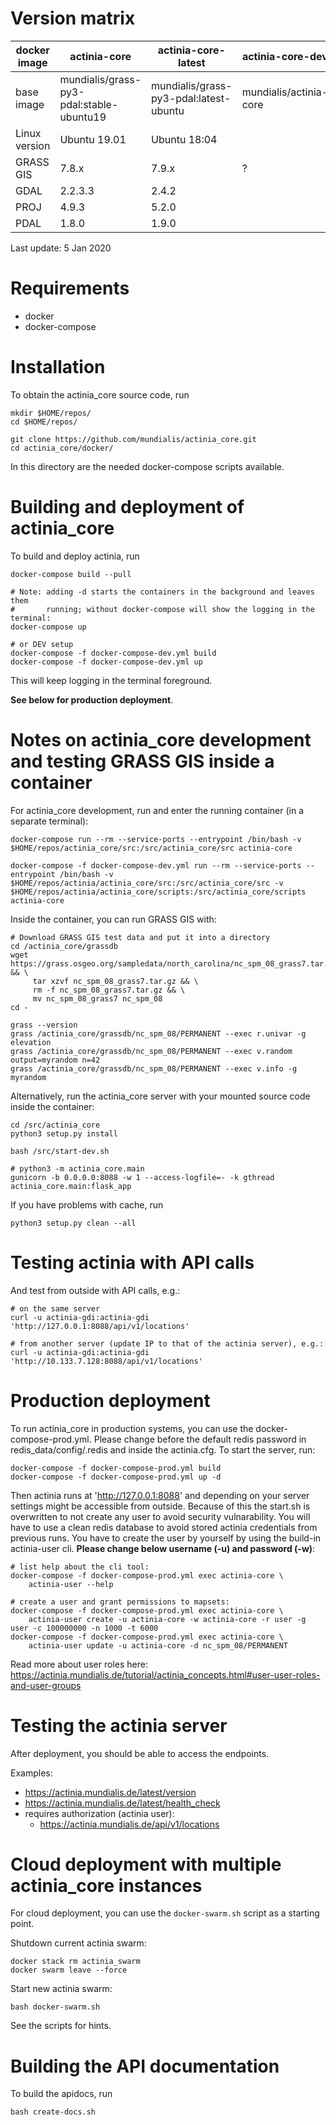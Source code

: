 # Version matrix

| docker image  | actinia-core                             | actinia-core-latest                    | actinia-core-dev       | actinia-core-prod           |
|---------------|------------------------------------------|----------------------------------------|------------------------|-----------------------------|
| base image    | mundialis/grass-py3-pdal:stable-ubuntu19 | mundialis/grass-py3-pdal:latest-ubuntu | mundialis/actinia-core | mundialis/actinia-core:0.99 |
| Linux version | Ubuntu 19.01                             | Ubuntu 18:04                           |                        |                             |
| GRASS GIS     | 7.8.x                                    | 7.9.x                                  | ?                      | ?                           |
| GDAL          | 2.2.3.3                                  | 2.4.2                                  |                        |                             |
| PROJ          | 4.9.3                                    | 5.2.0                                  |                        |                             |
| PDAL          | 1.8.0                                    | 1.9.0                                  |                        |                             |

Last update: 5 Jan 2020
 

# Requirements

 * docker
 * docker-compose

# Installation

To obtain the actinia_core source code, run

```
mkdir $HOME/repos/
cd $HOME/repos/

git clone https://github.com/mundialis/actinia_core.git
cd actinia_core/docker/
```

In this directory are the needed docker-compose scripts available.

# Building and deployment of actinia_core

To build and deploy actinia, run

```
docker-compose build --pull

# Note: adding -d starts the containers in the background and leaves them
#       running; without docker-compose will show the logging in the terminal:
docker-compose up

# or DEV setup
docker-compose -f docker-compose-dev.yml build
docker-compose -f docker-compose-dev.yml up
```

This will keep logging in the terminal foreground.

__See below for production deployment__.

# Notes on actinia_core development and testing GRASS GIS inside a container

For actinia_core development, run and enter the running container (in a separate terminal):
```
docker-compose run --rm --service-ports --entrypoint /bin/bash -v $HOME/repos/actinia_core/src:/src/actinia_core/src actinia-core

docker-compose -f docker-compose-dev.yml run --rm --service-ports --entrypoint /bin/bash -v $HOME/repos/actinia/actinia_core/src:/src/actinia_core/src -v $HOME/repos/actinia/actinia_core/scripts:/src/actinia_core/scripts actinia-core
```

Inside the container, you can run GRASS GIS with:
```
# Download GRASS GIS test data and put it into a directory
cd /actinia_core/grassdb
wget https://grass.osgeo.org/sampledata/north_carolina/nc_spm_08_grass7.tar.gz && \
     tar xzvf nc_spm_08_grass7.tar.gz && \
     rm -f nc_spm_08_grass7.tar.gz && \
     mv nc_spm_08_grass7 nc_spm_08
cd -

grass --version
grass /actinia_core/grassdb/nc_spm_08/PERMANENT --exec r.univar -g elevation
grass /actinia_core/grassdb/nc_spm_08/PERMANENT --exec v.random output=myrandom n=42
grass /actinia_core/grassdb/nc_spm_08/PERMANENT --exec v.info -g myrandom
```

Alternatively, run the actinia_core server with your mounted source code inside the container:

```
cd /src/actinia_core
python3 setup.py install

bash /src/start-dev.sh

# python3 -m actinia_core.main
gunicorn -b 0.0.0.0:8088 -w 1 --access-logfile=- -k gthread actinia_core.main:flask_app

```
If you have problems with cache, run
```
python3 setup.py clean --all
```

# Testing actinia with API calls

And test from outside with API calls, e.g.:

```
# on the same server
curl -u actinia-gdi:actinia-gdi 'http://127.0.0.1:8088/api/v1/locations'

# from another server (update IP to that of the actinia server), e.g.:
curl -u actinia-gdi:actinia-gdi 'http://10.133.7.128:8088/api/v1/locations'
```

# Production deployment

To run actinia_core in production systems, you can use the docker-compose-prod.yml. Please change before the default redis password in redis_data/config/.redis and inside the actinia.cfg. To start the server, run:

```
docker-compose -f docker-compose-prod.yml build
docker-compose -f docker-compose-prod.yml up -d
```
Then actinia runs at 'http://127.0.0.1:8088' and depending on your server settings might be accessible from outside. Because of this the start.sh is overwritten to not create any user to avoid security vulnarability. You will have to use a clean redis database to avoid stored actinia credentials from previous runs. You have to create the user by yourself by using the build-in actinia-user cli. __Please change below username (-u) and password (-w)__:
```
# list help about the cli tool:
docker-compose -f docker-compose-prod.yml exec actinia-core \
    actinia-user --help

# create a user and grant permissions to mapsets:
docker-compose -f docker-compose-prod.yml exec actinia-core \
    actinia-user create -u actinia-core -w actinia-core -r user -g user -c 100000000 -n 1000 -t 6000
docker-compose -f docker-compose-prod.yml exec actinia-core \
    actinia-user update -u actinia-core -d nc_spm_08/PERMANENT
```
Read more about user roles here: https://actinia.mundialis.de/tutorial/actinia_concepts.html#user-user-roles-and-user-groups

# Testing the actinia server

After deployment, you should be able to access the endpoints.

Examples:

* https://actinia.mundialis.de/latest/version
* https://actinia.mundialis.de/latest/health_check
* requires authorization (actinia user):
    * https://actinia.mundialis.de/api/v1/locations

# Cloud deployment with multiple actinia_core instances

For cloud deployment, you can use the `docker-swarm.sh` script as a starting point.

Shutdown current actinia swarm:
```
docker stack rm actinia_swarm
docker swarm leave --force
```
Start new actinia swarm:
```
bash docker-swarm.sh
```
See the scripts for hints.

# Building the API documentation

To build the apidocs, run
```
bash create-docs.sh
```
